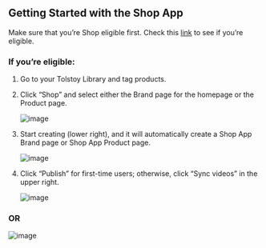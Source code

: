 ## Getting Started with the Shop App

Make sure that you’re Shop eligible first. Check this [link](https://help.shopify.com/en/manual/online-sales-channels/shop/eligibility) to see if you’re eligible.

### If you’re eligible:

1. Go to your Tolstoy Library and tag products.

2. Click “Shop” and select either the Brand page for the homepage or the Product page.
   
   ![image](https://github.com/user-attachments/assets/77342289-ee67-40e2-89ca-dbec77d1bff6)

3. Start creating (lower right), and it will automatically create a Shop App Brand page or Shop App Product page.
   
   ![image](https://github.com/user-attachments/assets/190e86ce-2639-4566-bb70-b06d296bb54f)

4. Click “Publish” for first-time users; otherwise, click “Sync videos” in the upper right.
   
   ![image](https://github.com/user-attachments/assets/1d9c8eca-7c55-4bea-a635-67e8dc94525d)

### OR

![image](https://github.com/user-attachments/assets/0e7ec26d-d63c-4e9a-9ae9-e7709ff1b8a6)